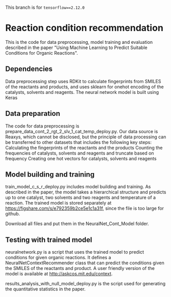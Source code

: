 This branch is for `tensorflow==2.12.0`

# Reaction condition recommendation

This is the code for data preprocessing, model training and evaluation described in the paper "Using Machine Learning to Predict Suitable Conditions for Organic Reactions".

## Dependencies
Data preprocessing step uses RDKit to calculate fingerprints from SMILES of the reactants and products, and uses sklearn for onehot encoding of the catalysts, solvents and reagents. The neural network model is built using Keras

## Data preparation
The code for data preprocessing is prepare_data_cont_2_rgt_2_slv_1_cat_temp_deploy.py. Our data source is Reaxys, which cannot be disclosed, but the principle of data processing can be transferred to other datasets that includes the following key steps:
Calculating the fingerprints of the reactants and the products
Counting the frequencies of catalysts, solvents and reagents and truncate based on frequency
Creating one hot vectors for catalysts, solvents and reagents

## Model building and training
train_model_c_s_r_deploy.py includes model building and training. As described in the paper, the model takes a hierarchical structure and predicts up to one catalyst, two solvents and two reagents and temperature of a reaction. The trained model is stored separately at https://figshare.com/s/e792359b2ce5e1c1a31f, since the file is too large for github.

Download all files and put them in the NeuralNet_Cont_Model folder.

## Testing with trained model
neuralnetwork.py is a script that uses the trained model to predict conditions for given organic reactions. It defines a NeuralNetContextRecommender class that can predict the conditions given the SMILES of the reactants and product. A user friendly version of the model is available at http://askcos.mit.edu/context.

results_analysis_with_null_model_deploy.py is the script used for generating the quantitative statistics in the paper.
